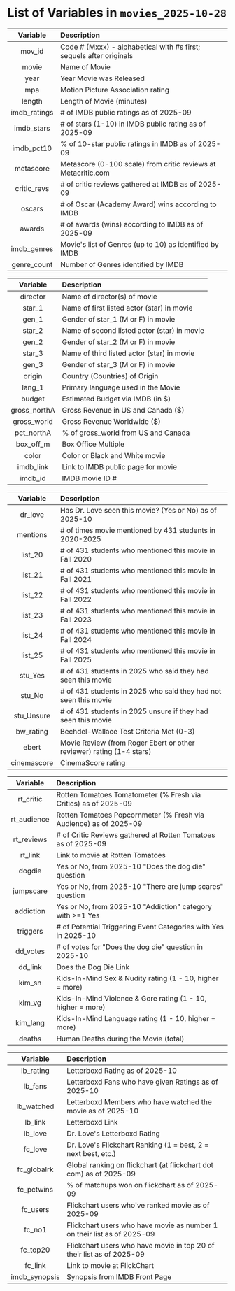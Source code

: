 # List of Variables in `movies_2025-10-28`

Variable | Description
:---------------: | :-------------------------------------------------------------------------------
mov_id	| Code # (Mxxx) - alphabetical with #s first; sequels after originals
movie	| Name of Movie
year	| Year Movie was Released
mpa	| Motion Picture Association rating
length	| Length of Movie (minutes)
imdb_ratings	| # of IMDB public ratings as of 2025-09
imdb_stars	| # of stars (1-10) in IMDB public rating as of 2025-09
imdb_pct10	| % of 10-star public ratings in IMDB as of 2025-09
metascore	| Metascore (0-100 scale) from critic reviews at Metacritic.com
critic_revs	| # of critic reviews gathered at IMDB as of 2025-09
oscars	| # of Oscar (Academy Award) wins according to IMDB
awards	| # of awards (wins) according to IMDB as of 2025-09
imdb_genres	| Movie's list of Genres (up to 10) as identified by IMDB
genre_count	| Number of Genres identified by IMDB

Variable | Description
:---------------: | :-------------------------------------------------------------------------------
director	| Name of director(s) of movie
star_1	| Name of first listed actor (star) in movie
gen_1	| Gender of star_1 (M or F) in movie
star_2	| Name of second listed actor (star) in movie
gen_2	| Gender of star_2 (M or F) in movie
star_3	| Name of third listed actor (star) in movie
gen_3	| Gender of star_3 (M or F) in movie
origin	| Country (Countries) of Origin
lang_1	| Primary language used in the Movie
budget	| Estimated Budget via IMDB (in $)
gross_northA | Gross Revenue in US and Canada ($)
gross_world	| Gross Revenue Worldwide ($)
pct_northA	| % of gross_world from US and Canada
box_off_m	| Box Office Multiple
color	| Color or Black and White movie
imdb_link	| Link to IMDB public page for movie
imdb_id	| IMDB movie ID # 

Variable | Description
:---------------: | :-------------------------------------------------------------------------------
dr_love	| Has Dr. Love seen this movie? (Yes or No) as of 2025-10
mentions	| # of times movie mentioned by 431 students in 2020-2025
list_20	| # of 431 students who mentioned this movie in Fall 2020
list_21	| # of 431 students who mentioned this movie in Fall 2021
list_22	| # of 431 students who mentioned this movie in Fall 2022
list_23	| # of 431 students who mentioned this movie in Fall 2023
list_24	| # of 431 students who mentioned this movie in Fall 2024
list_25	| # of 431 students who mentioned this movie in Fall 2025
stu_Yes	| # of 431 students in 2025 who said they had seen this movie
stu_No	| # of 431 students in 2025 who said they had not seen this movie
stu_Unsure	| # of 431 students in 2025 unsure if they had seen this movie
bw_rating	| Bechdel-Wallace Test Criteria Met (0-3)
ebert	| Movie Review (from Roger Ebert or other reviewer) rating (1-4 stars)
cinemascore |	CinemaScore rating

Variable | Description
:---------------: | :-------------------------------------------------------------------------------
rt_critic	| Rotten Tomatoes Tomatometer (% Fresh via Critics) as of 2025-09
rt_audience	| Rotten Tomatoes Popcornmeter (% Fresh via Audience) as of 2025-09
rt_reviews	| # of Critic Reviews gathered at Rotten Tomatoes as of 2025-09
rt_link	| Link to movie at Rotten Tomatoes
dogdie	| Yes or No, from 2025-10 "Does the dog die" question
jumpscare	| Yes or No, from 2025-10 "There are jump scares" question
addiction	| Yes or No, from 2025-10 "Addiction" category with >=1 Yes
triggers	| # of Potential Triggering Event Categories with Yes in 2025-10
dd_votes	| # of votes for "Does the dog die" question in 2025-10
dd_link	| Does the Dog Die Link
kim_sn	| Kids-In-Mind Sex & Nudity rating (1 - 10, higher = more)
kim_vg	| Kids-In-Mind Violence & Gore rating (1 - 10, higher = more)
kim_lang |	Kids-In-Mind Language rating (1 - 10, higher = more)
deaths	| Human Deaths during the Movie (total)

Variable | Description
:---------------: | :-------------------------------------------------------------------------------
lb_rating	| Letterboxd Rating as of 2025-10
lb_fans	| Letterboxd Fans who have given Ratings as of 2025-10
lb_watched	| Letterboxd Members who have watched the movie as of 2025-10
lb_link	| Letterboxd Link
lb_love	| Dr. Love's Letterboxd Rating
fc_love	| Dr. Love's Flickchart Ranking (1 = best, 2 = next best, etc.)
fc_globalrk	| Global ranking on flickchart (at flickchart dot com) as of 2025-09
fc_pctwins	| % of matchups won on flickchart as of 2025-09
fc_users	| Flickchart users who've ranked movie as of 2025-09
fc_no1	| Flickchart users who have movie as number 1 on their list as of 2025-09
fc_top20	| Flickchart users who have movie in top 20 of their list as of 2025-09
fc_link	| Link to movie at FlickChart
imdb_synopsis	| Synopsis from IMDB Front Page

